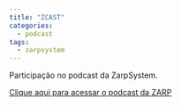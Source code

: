 ```yaml
---
title: "ZCAST"
categories:
  - podcast
tags:
  - zarpsystem
---
```


Participação no podcast da ZarpSystem.

<a href="https://podcast.zarp.tech/" target="_blank">Clique aqui para acessar o podcast da ZARP</a>

